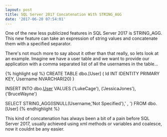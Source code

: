 ```yaml
---
layout: post
title: SQL Server 2017 Concatenation With STRING_AGG
date: '2017-06-20 07:54:01'
---
```

One of the new less publicized features in SQL Server 2017 is STRING_AGG. This new feature can take an expression of string values and concatenate them with a specified separator.

There's not much more to say about it other than that really, so lets look at an example. Imagine we have a user table and we want to provide our application with a comma separated list of all the usernames in the table...

{% highlight sql %}
CREATE TABLE dbo.[User]
(
    Id INT IDENTITY PRIMARY KEY,
    Username NVARCHAR(20)
)

INSERT INTO dbo.[User](Username)
VALUES 
    ('LukeCage'),
    ('JessicaJones'),
    ('BruceWayne')

SELECT STRING_AGG(ISNULL(Username,'Not Specified'),' , ') 
FROM dbo.[User]
{% endhighlight %}

This kind of concatenation has always been a bit of a pain before SQL Server 2017, usually achieved using xml methods or variables and coalesce, now it couldnt be any easier.